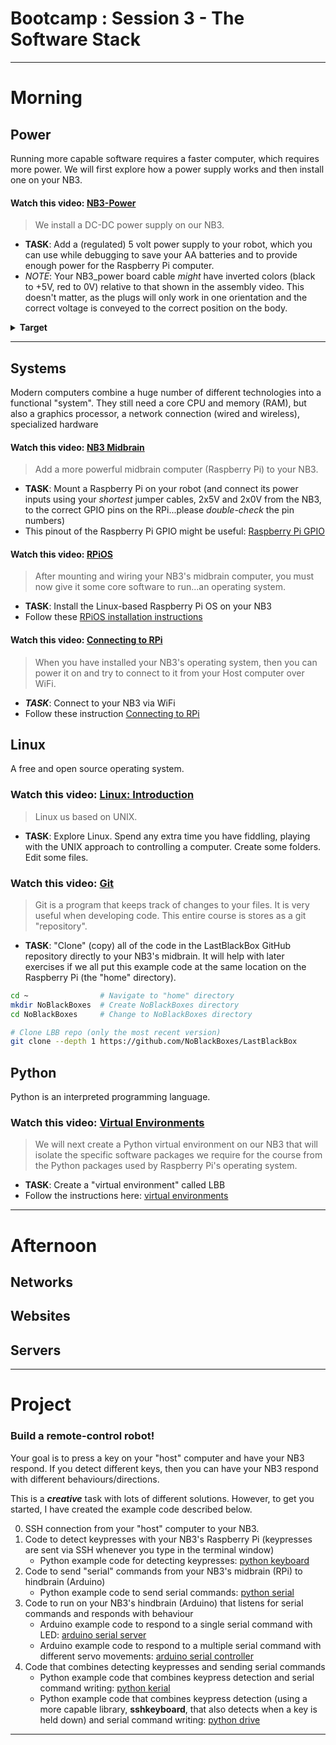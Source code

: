 # Bootcamp : Session 3 - The Software Stack

---
# Morning

## Power
Running more capable software requires a faster computer, which requires more power. We will first explore how a power supply works and then install one on your NB3.

#### Watch this video: [NB3-Power](https://vimeo.com/1005162740)
> We install a DC-DC power supply on our NB3.

- **TASK**: Add a (regulated) 5 volt power supply to your robot, which you can use while debugging to save your AA batteries and to provide enough power for the Raspberry Pi computer.
- *NOTE*: Your NB3_power board cable *might* have inverted colors (black to +5V, red to 0V) relative to that shown in the assembly video. This doesn't matter, as the plugs will only work in one orientation and the correct voltage is conveyed to the correct position on the body.
<details><summary><strong>Target</strong></summary>
Your NB3 should now look like this: <p align="center">
<img src="../../../boxes/power/_resources/images/NB3_power_wiring.png" alt="NB3 power wiring" width="400">
</p>
</details><hr>

## Systems
Modern computers combine a huge number of different technologies into a functional "system". They still need a core CPU and memory (RAM), but also a graphics processor, a network connection (wired and wireless), specialized hardware

#### Watch this video: [NB3 Midbrain](https://vimeo.com/1005170402)
> Add a more powerful midbrain computer (Raspberry Pi) to your NB3.

- **TASK**: Mount a Raspberry Pi on your robot (and connect its power inputs using your *shortest* jumper cables, 2x5V and 2x0V from the NB3, to the correct GPIO pins on the RPi...please *double-check* the pin numbers)
- This pinout of the Raspberry Pi GPIO might be useful: [Raspberry Pi GPIO](../../../boxes/systems/_resources/images/rpi_GPIO_pinout.png)

#### Watch this video: [RPiOS](https://vimeo.com/??????)
> After mounting and wiring your NB3's midbrain computer, you must now give it some core software to run...an operating system.
  
- **TASK**: Install the Linux-based Raspberry Pi OS on your NB3
- Follow these [RPiOS installation instructions](../../../boxes/systems/rpios/README.md)

#### Watch this video: [Connecting to RPi](https://vimeo.com/??????)
> When you have installed your NB3's operating system, then you can power it on and try to connect to it from your Host computer over WiFi.

- ***TASK***: Connect to your NB3 via WiFi
- Follow these instruction [Connecting to RPi](../../../boxes/systems/connecting/README.md)

## Linux
A free and open source operating system.

### Watch this video: [Linux: Introduction](https://vimeo.com/1005196173)
> Linux us based on UNIX.

- **TASK**: Explore Linux. Spend any extra time you have fiddling, playing with the UNIX approach to controlling a computer. Create some folders. Edit some files.

### Watch this video: [Git](https://vimeo.com/??????)
> Git is a program that keeps track of changes to your files. It is very useful when developing code. This entire course is stores as a git "repository".

- **TASK**: "Clone" (copy) all of the code in the LastBlackBox GitHub repository directly to your NB3's midbrain. It will help with later exercises if we all put this example code at the same location on the Raspberry Pi (the "home" directory).

```bash
cd ~                # Navigate to "home" directory
mkdir NoBlackBoxes  # Create NoBlackBoxes directory
cd NoBlackBoxes     # Change to NoBlackBoxes directory

# Clone LBB repo (only the most recent version)
git clone --depth 1 https://github.com/NoBlackBoxes/LastBlackBox
```

## Python
Python is an interpreted programming language.

### Watch this video: [Virtual Environments](https://vimeo.com/??????)
> We will next create a Python virtual environment on our NB3 that will isolate the specific software packages we require for the course from the Python packages used by Raspberry Pi's operating system.

- **TASK**: Create a "virtual environment" called LBB
- Follow the instructions here: [virtual environments](../../../boxes/python/virtual_environments/README.md)

---
# Afternoon

## Networks

## Websites

## Servers

---

# Project
### Build a remote-control robot!
Your goal is to press a key on your "host" computer and have your NB3 respond. If you detect different keys, then you can have your NB3 respond with different behaviours/directions.

This is a ***creative*** task with lots of different solutions. However, to get you started, I have created the example code described below.

0. SSH connection from your "host" computer to your NB3.
1. Code to detect keypresses with your NB3's Raspberry Pi (keypresses are sent via SSH whenever you type in the terminal window)
   - Python example code for detecting keypresses: [python keyboard](../../../boxes/python/remote-NB3/keyboard/keyboard.py)
2. Code to send "serial" commands from your NB3's midbrain (RPi) to hindbrain (Arduino)
    - Python example code to send serial commands: [python serial](../../../boxes/python/remote-NB3/serial/serial_write.py)
3. Code to run on your NB3's hindbrain (Arduino) that listens for serial commands and responds with behaviour
    - Arduino example code to respond to a single serial command with LED: [arduino serial server](../../../boxes/python/remote-NB3/arduino/serial_server/)
    - Arduino example code to respond to a multiple serial command with different servo movements: [arduino serial controller](../../../boxes/python/remote-NB3/arduino/serial_controller/)
4. Code that combines detecting keypresses and sending serial commands
   - Python example code that combines keypress detection and serial command writing: [python kerial](../../../boxes/python/remote-NB3/kerial/kerial.py)
   - Python example code that combines keypress detection (using a more capable library, **sshkeyboard**, that also detects when a key is held down) and serial command writing: [python drive](../../../boxes/python/remote-NB3/drive/drive.py)

----
